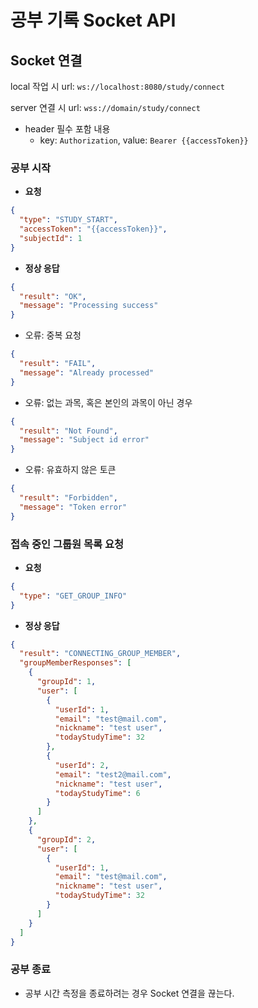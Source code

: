 # 공부 기록 Socket API

## Socket 연결

local 작업 시 url: `ws://localhost:8080/study/connect`

server 연결 시 url: `wss://domain/study/connect`

- header 필수 포함 내용
    - key: `Authorization`, value: `Bearer {{accessToken}}`

### 공부 시작

- **요청**

```json
{
  "type": "STUDY_START",
  "accessToken": "{{accessToken}}",
  "subjectId": 1
}
```

- **정상 응답**

```json
{
  "result": "OK",
  "message": "Processing success"
}
```

- 오류: 중복 요청

```json
{
  "result": "FAIL",
  "message": "Already processed"
}
```

- 오류: 없는 과목, 혹은 본인의 과목이 아닌 경우

```json
{
  "result": "Not Found",
  "message": "Subject id error"
}
```

- 오류: 유효하지 않은 토큰

```json
{
  "result": "Forbidden",
  "message": "Token error"
}
```

### 접속 중인 그룹원 목록 요청

- **요청**

```json
{
  "type": "GET_GROUP_INFO"
}
```

- **정상 응답**

```json
{
  "result": "CONNECTING_GROUP_MEMBER",
  "groupMemberResponses": [
    {
      "groupId": 1,
      "user": [
        {
          "userId": 1,
          "email": "test@mail.com",
          "nickname": "test user",
          "todayStudyTime": 32
        },
        {
          "userId": 2,
          "email": "test2@mail.com",
          "nickname": "test user",
          "todayStudyTime": 6
        }
      ]
    },
    {
      "groupId": 2,
      "user": [
        {
          "userId": 1,
          "email": "test@mail.com",
          "nickname": "test user",
          "todayStudyTime": 32
        }
      ]
    }
  ]
}
```

### 공부 종료

- 공부 시간 측정을 종료하려는 경우 Socket 연결을 끊는다.